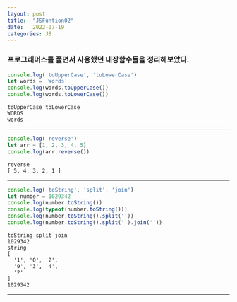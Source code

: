 ```yaml
---
layout: post
title:  "JSFuntion02"
date:   2022-07-19
categories: JS
---
```


<h3>프로그래머스를 풀면서 사용했던 내장함수들을 정리해보았다.</h3>


```javascript
console.log('toUpperCase', 'toLowerCase')
let words = 'Words'
console.log(words.toUpperCase())
console.log(words.toLowerCase())
```

    toUpperCase toLowerCase
    WORDS
    words


<hr>


```javascript
console.log('reverse')
let arr = [1, 2, 3, 4, 5]
console.log(arr.reverse())
```

    reverse
    [ 5, 4, 3, 2, 1 ]


<hr>


```javascript
console.log('toString', 'split', 'join')
let number = 1029342
console.log(number.toString())
console.log(typeof(number.toString()))
console.log(number.toString().split(''))
console.log(number.toString().split('').join(''))
```

    toString split join
    1029342
    string
    [
      '1', '0', '2',
      '9', '3', '4',
      '2'
    ]
    1029342


<hr>


```javascript

```
